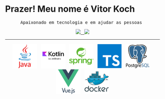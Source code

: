 # Prazer! Meu nome é Vitor Koch

<div align="center">
<pre>
Apaixonado em tecnologia e em ajudar as pessoas 
</pre>
  

<a href="https://github.com/vitorkoch">
<img height="180em" src="https://github-readme-stats.vercel.app/api?username=vitorkoch&show_icons=true&theme=rose_pine&include_all_commits=true&count_private=true"/>
&nbsp;
<img height="180em" src="https://github-readme-stats.vercel.app/api/top-langs/?username=vitorkoch&layout=compact&langs_count=7&theme=rose_pine"/>
</a>
  <hr>
  <div>
    <img width="80px" src="https://raw.githubusercontent.com/devicons/devicon/1119b9f84c0290e0f0b38982099a2bd027a48bf1/icons/java/java-original-wordmark.svg">
    &nbsp;
    <img width="80px" src="https://raw.githubusercontent.com/devicons/devicon/1119b9f84c0290e0f0b38982099a2bd027a48bf1/icons/kotlin/kotlin-original-wordmark.svg">
    &nbsp;
    <img width="80px" src="https://raw.githubusercontent.com/devicons/devicon/1119b9f84c0290e0f0b38982099a2bd027a48bf1/icons/spring/spring-original-wordmark.svg">
    &nbsp;
    <img width="80px" src="https://raw.githubusercontent.com/devicons/devicon/1119b9f84c0290e0f0b38982099a2bd027a48bf1/icons/typescript/typescript-original.svg">
    &nbsp;
    <img width="80px" src="https://raw.githubusercontent.com/devicons/devicon/1119b9f84c0290e0f0b38982099a2bd027a48bf1/icons/postgresql/postgresql-original-wordmark.svg">
    &nbsp;
    <img width="80px" src="https://raw.githubusercontent.com/devicons/devicon/1119b9f84c0290e0f0b38982099a2bd027a48bf1/icons/vuejs/vuejs-original-wordmark.svg">
    &nbsp;
    <img width="80px" src="https://raw.githubusercontent.com/devicons/devicon/1119b9f84c0290e0f0b38982099a2bd027a48bf1/icons/docker/docker-original-wordmark.svg">
  </div>
</div>

